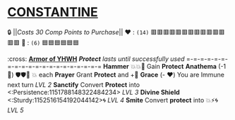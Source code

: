 # [**__CONSTANTINE__**](<https://youtu.be/qXVmZuPOzU0>)
:lock: ||*Costs 30 Comp Points to Purchase*||
:heart: : `(14)` :red_square::red_square::red_square::red_square::red_square::red_square::red_square::red_square::red_square::red_square::red_square::red_square::red_square::red_square:
:large_blue_diamond: : `(6)`   :blue_square::blue_square::blue_square::blue_square::blue_square::blue_square:

:cross: [**Armor of YHWH**](https://media.discordapp.net/attachments/1056365502101979146/1168051983190601769/Constantine.jpg?ex=65505c2e&is=653de72e&hm=29bf78bea6f07608cb513d8343c363f1e67833b283985a0dcff0f7c38662b9f5&=)
*__Protect__ lasts until successfully used*
=-=-=-=-=-=-=-=-=-=-=-=-=-=-=-=-=-=-=-=
**Hammer** :boom::boom::twisted_rightwards_arrows: Gain __Protect__
**Anathema** (-1 :large_blue_diamond:) :shield::shield::twisted_rightwards_arrows: :boom: each
**Prayer** Grant __Protect__ and +:large_blue_diamond:
**Grace** (- :heart:) You are Immune next turn *LVL 2*
**Sanctify** Convert __Protect__ into <:Persistence:1151788148322484234> *LVL 3*
**Divine Shield** <:Sturdy:1152516154192044142>:cyclone: *LVL 4*
**Smite** Convert __protect__ into :boom::zap::cyclone: *LVL 5*